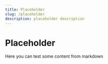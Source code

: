 ```yaml
---
title: Placeholder
slug: /placeholder
description: placeholder description
---
```


# Placeholder

Here you can test some content from markdown
